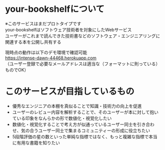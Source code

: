 # your-bookshelfについて
※このサービスはまだプロトタイプです  
your-bookshelfはソフトウェア技術者を対象にしたWebサービス  
ユーザーがこれまで読んできた技術書などのソフトウェア・エンジニアリングに関連する本を公開し共有する  

現時点の動作は以下のデモ環境で確認可能  
https://intense-dawn-44468.herokuapp.com  
（ユーザー登録で必要なメールアドレスは適当な（フォーマットに則っている）ものでOK）  


<!-- # なぜ本なのか？
ソフトウェアに関連する知識の学習リソースとして、本、Web、勉強会などがある。
この中でもとくに本とWebは場所、時間を問わずに勉強することができる。

Webには本と比べると最新の情報が載っている。
また、気軽に情報を発信できることもメリットだが、その分無責任で誤った情報も多い。

一方、本には、
体系的にまとまっている
優秀な技術者がレビューに参加している

Webが発展している今日でも、書籍から学習することは効果的 -->

# このサービスが目指しているもの
- 優秀なエンジニアの本棚を真似ることで知識・技術力の向上を促進
- ユーザーのレビュー内容を解析することで、そのユーザーが本に対して抱いている印象をなんらかの形で数値化・視覚化したい
- 数値化・視覚化することで考え方が似通っているユーザー同士を引き合わせ、気の合うユーザー同士で集まるコミュニティーの形成に役立ちたい
- 5段階評価の星の数といった単純な指標ではなく、もっと複雑な指標で本当に有用な書籍を知りたい


<!-- # 実装することは可能と思われるが、まだ実装できてないこと
管理者メニュー
リクエストの許可を自動化 -->

<!-- # YourBookshelfProto

This project was generated with [Angular CLI](https://github.com/angular/angular-cli) version 6.0.3.

## Development server

Run `ng serve` for a dev server. Navigate to `http://localhost:4200/`. The app will automatically reload if you change any of the source files.

## Code scaffolding

Run `ng generate component component-name` to generate a new component. You can also use `ng generate directive|pipe|service|class|guard|interface|enum|module`.

## Build

Run `ng build` to build the project. The build artifacts will be stored in the `dist/` directory. Use the `--prod` flag for a production build.

## Running unit tests

Run `ng test` to execute the unit tests via [Karma](https://karma-runner.github.io).

## Running end-to-end tests

Run `ng e2e` to execute the end-to-end tests via [Protractor](http://www.protractortest.org/).

## Further help

To get more help on the Angular CLI use `ng help` or go check out the [Angular CLI README](https://github.com/angular/angular-cli/blob/master/README.md). -->
